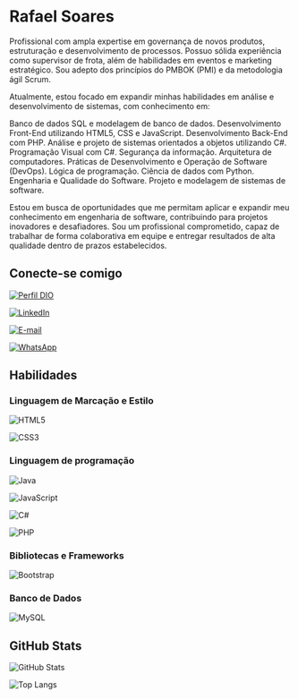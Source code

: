 # Rafael Soares
Profissional com ampla expertise em governança de novos produtos, estruturação e desenvolvimento de processos. Possuo sólida experiência como supervisor de frota, além de habilidades em eventos e marketing estratégico. Sou adepto dos princípios do PMBOK (PMI) e da metodologia ágil Scrum.

Atualmente, estou focado em expandir minhas habilidades em análise e desenvolvimento de sistemas, com conhecimento em:

Banco de dados SQL e modelagem de banco de dados.
Desenvolvimento Front-End utilizando HTML5, CSS e JavaScript.
Desenvolvimento Back-End com PHP.
Análise e projeto de sistemas orientados a objetos utilizando C#.
Programação Visual com C#.
Segurança da informação.
Arquitetura de computadores.
Práticas de Desenvolvimento e Operação de Software (DevOps).
Lógica de programação.
Ciência de dados com Python.
Engenharia e Qualidade do Software.
Projeto e modelagem de sistemas de software.

Estou em busca de oportunidades que me permitam aplicar e expandir meu conhecimento em engenharia de software, contribuindo para projetos inovadores e desafiadores. Sou um profissional comprometido, capaz de trabalhar de forma colaborativa em equipe e entregar resultados de alta qualidade dentro de prazos estabelecidos.


## Conecte-se comigo

[![Perfil DIO](https://img.shields.io/badge/-Meu%20Perfil%20na%20DIO-30A3DC?style=for-the-badge)](https://web.dio.me/users/rafa_psa/)

[![LinkedIn](https://img.shields.io/badge/-LinkedIn-000?style=for-the-badge&logo=linkedin&logoColor=30A3DC)](https://www.linkedin.com/in/rafael-soares-melo-32916951/)

[![E-mail](https://img.shields.io/badge/-Email-000?style=for-the-badge&logo=microsoft-outlook&logoColor=E94D5F)](mailto:rafa_psa@hotmail.com)

[![WhatsApp](https://img.shields.io/badge/WhatsApp-25D366?style=for-the-badge&logo=whatsapp&logoColor=white)](https://wa.me/555+011+94731616)

## Habilidades

### Linguagem de Marcação e Estilo

![HTML5](https://img.shields.io/badge/HTML5-E34F26?style=for-the-badge&logo=html5&logoColor=white)

![CSS3](https://img.shields.io/badge/CSS3-1572B6?style=for-the-badge&logo=css3&logoColor=white)

### Linguagem de programação

![Java](https://img.shields.io/badge/java-%23ED8B00.svg?style=for-the-badge&logo=openjdk&logoColor=white)

![JavaScript](https://img.shields.io/badge/JavaScript-F7DF1E?style=for-the-badge&logo=javascript&logoColor=black)


![C#](https://img.shields.io/badge/C%23-239120?style=for-the-badge&logo=c-sharp&logoColor=white)


![PHP](https://img.shields.io/badge/PHP-777BB4?style=for-the-badge&logo=php&logoColor=white)

### Bibliotecas e Frameworks

![Bootstrap](https://img.shields.io/badge/-boostrap-0D1117?style=for-the-badge&logo=bootstrap&labelColor=0D1117)

### Banco de Dados

![MySQL](https://img.shields.io/badge/MySQL-00000F?style=for-the-badge&logo=mysql&logoColor=white)



## GitHub Stats

![GitHub Stats](https://github-readme-stats.vercel.app/api?username=Rafael01Melo&theme=transparent&bg_color=000&border_color=30A3DC&show_icons=true&icon_color=30A3DC&title_color=E94D5F&text_color=FFF)


![Top Langs](https://github-readme-stats-git-masterrstaa-rickstaa.vercel.app/api/top-langs/?username=Rafael01Melo&layout=compact&bg_color=000&border_color=30A3DC&title_color=E94D5F&text_color=FFF)